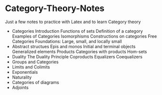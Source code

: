 # Category-Theory-Notes

Just a few notes to practice with Latex and to learn Category theory
* Categories
Introduction 
Functions of sets
Definition of a category
Examples of Categories
Isomorphisms
Constructions on categories
Free Categories
Foundations: Large, small, and locally small
* Abstract structues
Epis and monos
Initial and terminal objects
Generalized elements
Products
Categories with products 
Hom-sets
* Duality
The Duality Principle
Coproducts
Equalizers
Coequalizers
* Groups and Categories
* Limits and Colimits
* Exponentials
* Naturality
* Categories of diagrams
* Adjoints
